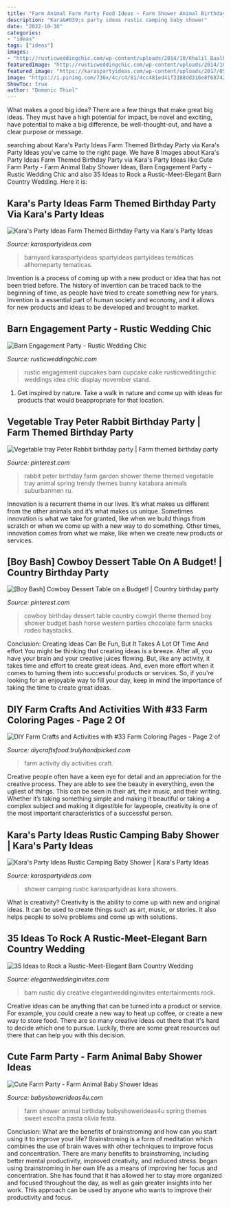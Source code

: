 ```yaml
---
title: "Farm Animal Farm Party Food Ideas ~ Farm Shower Animal Birthday Babyshowerideas4u Spring Themes Sweet Escolha Pasta Olivia Festa"
description: "Kara&#039;s party ideas rustic camping baby shower"
date: "2022-10-30"
categories:
- "ideas"
tags: ["ideas"]
images:
- "http://rusticweddingchic.com/wp-content/uploads/2014/10/Khalil_Baalbaki_Sarah__Ben_YaraWissam51_low-590x886.jpg"
featuredImage: "http://rusticweddingchic.com/wp-content/uploads/2014/10/Khalil_Baalbaki_Sarah__Ben_YaraWissam51_low-590x886.jpg"
featured_image: "https://karaspartyideas.com/wp-content/uploads/2017/05/Rustic-Camping-Baby-Shower-via-Karas-Party-Ideas-KarasPartyIdeas.com15.jpeg"
image: "https://i.pinimg.com/736x/4c/c4/81/4cc481ed41f3388dd316e8f687428c53.jpg"
ShowToc: true
author: "Domenic Thiel"
---
```



What makes a good big idea?
There are a few things that make great big ideas. They must have a high potential for impact, be novel and exciting, have potential to make a big difference, be well-thought-out, and have a clear purpose or message.

	

		
searching about Kara&#039;s Party Ideas Farm Themed Birthday Party via Kara&#039;s Party Ideas you've came to the right page. We have 8 Images about Kara&#039;s Party Ideas Farm Themed Birthday Party via Kara&#039;s Party Ideas like Cute Farm Party - Farm Animal Baby Shower Ideas, Barn Engagement Party - Rustic Wedding Chic and also 35 Ideas to Rock a Rustic-Meet-Elegant Barn Country Wedding. Here it is:
		
    
## Kara&#039;s Party Ideas Farm Themed Birthday Party Via Kara&#039;s Party Ideas

<img loading=lazy src="https://karaspartyideas.com/wp-content/uploads/2013/08/farm-15.jpg" onerror="this.onerror=null;this.src='https://tse2.mm.bing.net/th?id=OIP.D66o5bt1U_pe4AJu6aGf6gHaK8&amp;pid=15.1';" alt="Kara&#039;s Party Ideas Farm Themed Birthday Party via Kara&#039;s Party Ideas">

_Source: karaspartyideas.com_

>barnyard karaspartyideas spartyideas partyideas temáticas allhomeparty tematicas. 

	

Invention is a process of coming up with a new product or idea that has not been tried before. The history of invention can be traced back to the beginning of time, as people have tried to create something new for years. Invention is a essential part of human society and economy, and it allows for new products and ideas to be developed and brought to market.

    
## Barn Engagement Party - Rustic Wedding Chic

<img loading=lazy src="http://rusticweddingchic.com/wp-content/uploads/2014/10/Khalil_Baalbaki_Sarah__Ben_YaraWissam51_low-590x886.jpg" onerror="this.onerror=null;this.src='https://tse2.mm.bing.net/th?id=OIP.nZiyg_GfBPXa0xO7ZrkEegHaLH&amp;pid=15.1';" alt="Barn Engagement Party - Rustic Wedding Chic">

_Source: rusticweddingchic.com_

>rustic engagement cupcakes barn cupcake cake rusticweddingchic weddings idea chic display november stand. 

	

1. Get inspired by nature. Take a walk in nature and come up with ideas for products that would beappropriate for that location.

    
## Vegetable Tray Peter Rabbit Birthday Party | Farm Themed Birthday Party

<img loading=lazy src="https://i.pinimg.com/736x/4c/c4/81/4cc481ed41f3388dd316e8f687428c53.jpg" onerror="this.onerror=null;this.src='https://tse4.mm.bing.net/th?id=OIP.4UC7fzLKw1gq7wy1kxjpJAHaNK&amp;pid=15.1';" alt="Vegetable tray Peter Rabbit birthday party | Farm themed birthday party">

_Source: pinterest.com_

>rabbit peter birthday farm garden shower theme themed vegetable tray animal spring trendy themes bunny katabara animals suburbanmen ru. 

	

Innovation is a recurrent theme in our lives. It’s what makes us different from the other animals and it’s what makes us unique. Sometimes innovation is what we take for granted, like when we build things from scratch or when we come up with a new way to do something. Other times, innovation comes from what we make, like when we create new products or services.

    
## [Boy Bash] Cowboy Dessert Table On A Budget! | Country Birthday Party

<img loading=lazy src="https://i.pinimg.com/736x/99/70/95/99709528bf16c454c107ce9ab1f702d3.jpg" onerror="this.onerror=null;this.src='https://tse1.mm.bing.net/th?id=OIP.bDdHxYvp3KgudVBh-DhAmAHaLH&amp;pid=15.1';" alt="[Boy Bash] Cowboy Dessert Table on a Budget! | Country birthday party">

_Source: pinterest.com_

>cowboy birthday dessert table country cowgirl theme themed boy shower budget bash horse western parties chocolate farm snacks rodeo haystacks. 

	

Conclusion: Creating Ideas Can Be Fun, But It Takes A Lot Of Time And effort
You might be thinking that creating ideas is a breeze. After all, you have your brain and your creative juices flowing. But, like any activity, it takes time and effort to create great ideas. And, even more effort when it comes to turning them into successful products or services. So, if you're looking for an enjoyable way to fill your day, keep in mind the importance of taking the time to create great ideas.

    
## DIY Farm Crafts And Activities With #33 Farm Coloring Pages - Page 2 Of

<img loading=lazy src="http://diycraftsfood.trulyhandpicked.com/wp-content/uploads/2016/07/DIY-farm-crafts-and-activity_yv.jpg" onerror="this.onerror=null;this.src='https://tse3.mm.bing.net/th?id=OIP.3mJlVLdkzwE4SeQlldzwEgHaKl&amp;pid=15.1';" alt="DIY Farm Crafts and Activities with #33 Farm Coloring Pages - Page 2 of">

_Source: diycraftsfood.trulyhandpicked.com_

>farm activity diy activities craft. 

	

Creative people often have a keen eye for detail and an appreciation for the creative process. They are able to see the beauty in everything, even the ugliest of things. This can be seen in their art, their music, and their writing. Whether it’s taking something simple and making it beautiful or taking a complex subject and making it digestible for laypeople, creativity is one of the most important characteristics of a successful person.

    
## Kara&#039;s Party Ideas Rustic Camping Baby Shower | Kara&#039;s Party Ideas

<img loading=lazy src="https://karaspartyideas.com/wp-content/uploads/2017/05/Rustic-Camping-Baby-Shower-via-Karas-Party-Ideas-KarasPartyIdeas.com15.jpeg" onerror="this.onerror=null;this.src='https://tse4.mm.bing.net/th?id=OIP.4kwh7hRZLeuI9aHTLLJzDAHaLH&amp;pid=15.1';" alt="Kara&#039;s Party Ideas Rustic Camping Baby Shower | Kara&#039;s Party Ideas">

_Source: karaspartyideas.com_

>shower camping rustic karaspartyideas kara showers. 

	

What is creativity?
Creativity is the ability to come up with new and original ideas. It can be used to create things such as art, music, or stories. It also helps people to solve problems and come up with solutions.

    
## 35 Ideas To Rock A Rustic-Meet-Elegant Barn Country Wedding

<img loading=lazy src="https://www.elegantweddinginvites.com/wedding-blog/wp-content/uploads/2020/10/diy-creative-rustic-barn-wedding-food-display-ideas.jpg" onerror="this.onerror=null;this.src='https://tse1.mm.bing.net/th?id=OIP.IQlg9t2Fc6GkOSmxnOUD6AHaQe&amp;pid=15.1';" alt="35 Ideas to Rock a Rustic-Meet-Elegant Barn Country Wedding">

_Source: elegantweddinginvites.com_

>barn rustic diy creative elegantweddinginvites entertainments rock. 

	

Creative ideas can be anything that can be turned into a product or service. For example, you could create a new way to heat up coffee, or create a new way to store food. There are so many creative ideas out there that it's hard to decide which one to pursue. Luckily, there are some great resources out there that can help you with this decision.

    
## Cute Farm Party - Farm Animal Baby Shower Ideas

<img loading=lazy src="https://babyshowerideas4u.com/wp-content/uploads/2014/07/IMG_2015-2E-682x1024.jpg" onerror="this.onerror=null;this.src='https://tse2.mm.bing.net/th?id=OIP.9hG65VvDezwlY1g4MOQc2QHaLH&amp;pid=15.1';" alt="Cute Farm Party - Farm Animal Baby Shower Ideas">

_Source: babyshowerideas4u.com_

>farm shower animal birthday babyshowerideas4u spring themes sweet escolha pasta olivia festa. 

	

Conclusion: What are the benefits of brainstroming and how can you start using it to improve your life?
Brainstroming is a form of meditation which combines the use of brain waves with other techniques to improve focus and concentration. There are many benefits to brainstroming, including better mental productivity, improved creativity, and reduced stress. began using brainstroming in her own life as a means of improving her focus and concentration. She has found that it has allowed her to stay more organized and focused throughout the day, as well as gain greater insights into her work. This approach can be used by anyone who wants to improve their productivity and focus.

